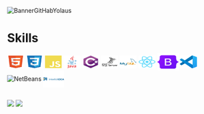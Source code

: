 ![BannerGitHabYolaus](https://github.com/YolausGG/YolausGG/assets/81392395/5adbba7b-fc6d-432f-ab30-1c8cd4716626)

### <h1> Skills </h1>
 
 <img align="center" alt="HTML" height="30" width="40" src="https://raw.githubusercontent.com/devicons/devicon/master/icons/html5/html5-original.svg"> 
 <img align="center" alt="CSS" height="30" width="40" src="https://raw.githubusercontent.com/devicons/devicon/master/icons/css3/css3-original.svg">   
 <img align="center" alt="JS" height="30" width="40" src="https://raw.githubusercontent.com/devicons/devicon/master/icons/javascript/javascript-plain.svg">
 
 <img align="center" alt="Java" height="30" width="40" src="https://github.com/devicons/devicon/blob/master/icons/java/java-original-wordmark.svg"> 
 <img align="center" alt="C#" height="30" width="40" src="https://github.com/devicons/devicon/blob/master/icons/csharp/csharp-original.svg">   
 <img align="center" alt="SQLServer" height="30" width="40" src="https://github.com/devicons/devicon/blob/master/icons/microsoftsqlserver/microsoftsqlserver-plain-wordmark.svg">
 <img align="center" alt="MySQL" height="30" width="40" src="https://github.com/devicons/devicon/blob/master/icons/mysql/mysql-original-wordmark.svg">   
 
 <img align="center" alt="React" height="30" width="40" src="https://github.com/devicons/devicon/blob/master/icons/react/react-original.svg"> 
 <img align="center" alt="Bootstrap" height="40" width="50" src="https://raw.githubusercontent.com/devicons/devicon/master/icons/bootstrap/bootstrap-original.svg">

 <img align="center" alt="Visual Studio Code" height="30" width="40" src="https://github.com/devicons/devicon/blob/master/icons/vscode/vscode-original.svg"> 
 <img align="center" alt="NetBeans" height="40" width="50" src="https://github.com/apache/netbeans/blob/master/nbi/engine/native/launcher/windows/resources/icon.ico"> 
 <img align="center" alt="InteliiJIdea" height="40" width="50" src="https://github.com/devicons/devicon/blob/master/icons/intellij/intellij-original-wordmark.svg">
 
##
  <a href = "mailto:godoyyolaus07@gmail.com"><img src="https://img.shields.io/badge/-Gmail-%23333?style=for-the-badge&logo=gmail&logoColor=red" target="_blank"></a>
  <a href="https://www.linkedin.com/in/yolausgg/" target="_blank"><img src="https://img.shields.io/badge/-LinkedIn-%230077B5?style=for-the-badge&logo=linkedin&logoColor=white" target="_blank"></a> 

